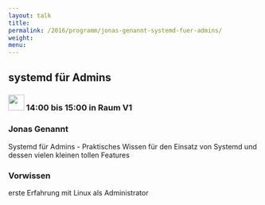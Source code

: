 ```yaml
---
layout: talk
title:
permalink: /2016/programm/jonas-genannt-systemd-fuer-admins/
weight:
menu:
---
```

## systemd für Admins

### <img height = "32" src="../../../images/talk.svg"> 14:00 bis 15:00 in Raum V1

### Jonas Genannt

Systemd für Admins - Praktisches Wissen für den Einsatz von Systemd und dessen vielen kleinen tollen Features

### Vorwissen

erste Erfahrung mit Linux als Administrator


